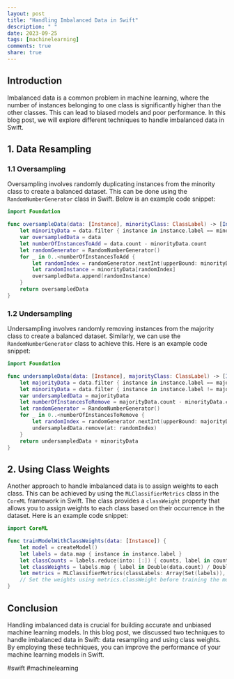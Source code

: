 ```yaml
---
layout: post
title: "Handling Imbalanced Data in Swift"
description: " "
date: 2023-09-25
tags: [machinelearning]
comments: true
share: true
---
```


## Introduction

Imbalanced data is a common problem in machine learning, where the number of instances belonging to one class is significantly higher than the other classes. This can lead to biased models and poor performance. In this blog post, we will explore different techniques to handle imbalanced data in Swift.

## 1. Data Resampling

### 1.1 Oversampling

Oversampling involves randomly duplicating instances from the minority class to create a balanced dataset. This can be done using the `RandomNumberGenerator` class in Swift. Below is an example code snippet:

```swift
import Foundation

func oversampleData(data: [Instance], minorityClass: ClassLabel) -> [Instance] {
    let minorityData = data.filter { instance in instance.label == minorityClass }
    var oversampledData = data
    let numberOfInstancesToAdd = data.count - minorityData.count
    let randomGenerator = RandomNumberGenerator()
    for _ in 0..<numberOfInstancesToAdd {
        let randomIndex = randomGenerator.nextInt(upperBound: minorityData.count)
        let randomInstance = minorityData[randomIndex]
        oversampledData.append(randomInstance)
    }
    return oversampledData
}
```

### 1.2 Undersampling

Undersampling involves randomly removing instances from the majority class to create a balanced dataset. Similarly, we can use the `RandomNumberGenerator` class to achieve this. Here is an example code snippet:

```swift
import Foundation

func undersampleData(data: [Instance], majorityClass: ClassLabel) -> [Instance] {
    let majorityData = data.filter { instance in instance.label == majorityClass }
    let minorityData = data.filter { instance in instance.label != majorityClass }
    var undersampledData = majorityData
    let numberOfInstancesToRemove = majorityData.count - minorityData.count
    let randomGenerator = RandomNumberGenerator()
    for _ in 0..<numberOfInstancesToRemove {
        let randomIndex = randomGenerator.nextInt(upperBound: majorityData.count)
        undersampledData.remove(at: randomIndex)
    }
    return undersampledData + minorityData
}
```

## 2. Using Class Weights

Another approach to handle imbalanced data is to assign weights to each class. This can be achieved by using the `MLClassifierMetrics` class in the `CoreML` framework in Swift. The class provides a `classWeight` property that allows you to assign weights to each class based on their occurrence in the dataset. Here is an example code snippet:

```swift
import CoreML

func trainModelWithClassWeights(data: [Instance]) {
    let model = createModel()
    let labels = data.map { instance in instance.label }
    let classCounts = labels.reduce(into: [:]) { counts, label in counts[label, default: 0] += 1 }
    let classWeights = labels.map { label in Double(data.count) / Double(classCounts[label] ?? 1) }
    let metrics = MLClassifierMetrics(classLabels: Array(Set(labels)), classWeights: classWeights)
    // Set the weights using metrics.classWeight before training the model
}
```

## Conclusion

Handling imbalanced data is crucial for building accurate and unbiased machine learning models. In this blog post, we discussed two techniques to handle imbalanced data in Swift: data resampling and using class weights. By employing these techniques, you can improve the performance of your machine learning models in Swift.

#swift #machinelearning